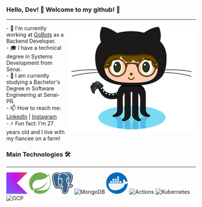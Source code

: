 ### Hello, Dev! 🖖 Welcome to my github! 🚀
---
<p> 
  <img OctoNoah src="https://github.com/noahbarros/noahbarros/blob/main/OctoNoah.png" align="right">
  - 🔭 I'm currently working at <a GoBots href="https://gobots.ai/" target="_blank">GoBots</a> as a Backend Developer.<br />
  - 🎓 I have a technical degree in Systems Development from Senai.<br />
  - 🌱 I am currently studying a Bachelor's Degree in Software Engineering at Senai-PR.<br />
  - 📫 How to reach me: <a LinkedIn href="https://www.linkedin.com/in/noah-barros-7148051a3/" target="_blank">LinkedIn</a> | <a Instagram href="https://www.instagram.com/noah.barros/" target="_blank">Instagram</a><br />
  - ⚡ Fun fact: I'm 27 years old and I live with my fiancee on a farm!
</p>
  
### Main Technologies 🛠 
---
![Kotlin](https://github.com/noahbarros/noahbarros/blob/main/Kotlin.png) ![Spring](https://github.com/noahbarros/noahbarros/blob/main/Spring.png) ![PostgresSQL](https://github.com/noahbarros/noahbarros/blob/main/PostgreSQL.png) ![MongoDB](https://github.com/noahbarros/noahbarros/blob/main/MongoDB.png) ![Docker](https://github.com/noahbarros/noahbarros/blob/main/Docker.png) ![Actions](https://github.com/noahbarros/noahbarros/blob/main/Actions.png) ![Kubernetes](https://github.com/noahbarros/noahbarros/blob/main/Kubernetes.png) ![GCP](https://github.com/noahbarros/noahbarros/blob/main/GCP.png)
